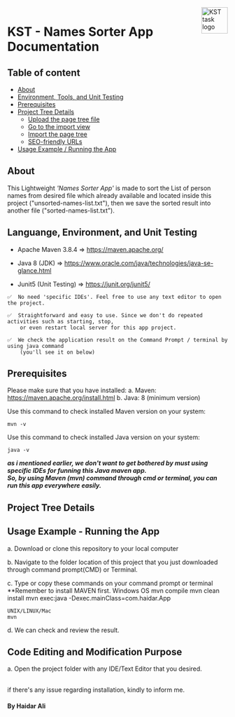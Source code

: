 <a href="https://github.com/haidargit/KST-SortingThousandNames-Haidar_Ali">
    <img src="https://www.kst.co.id/images/kst-logo-100x100.png" alt="KST task logo" title="KST" align="right" height="60" />
</a>

# KST - Names Sorter App Documentation

## Table of content

- [About](#about)
- [Environment, Tools, and Unit Testing](#language-environment-and-unit-testing)
- [Prerequisites](#prerequisites)
- [Project Tree Details](#project-tree-details)
    - [Upload the page tree file](#upload-the-page-tree-file)
    - [Go to the import view](#go-to-the-import-view)
    - [Import the page tree](#import-the-page-tree)
    - [SEO-friendly URLs](#seo-friendly-urls)
- [Usage Example / Running the App](#usage-example---running-the-app)

## About
This Lightweight _'Names Sorter App'_ is made to sort the List of person names from desired file which already available and located inside this project
("unsorted-names-list.txt"), then we save the sorted result into another file ("sorted-names-list.txt").

## Languange, Environment, and Unit Testing
- Apache Maven 3.8.4    => https://maven.apache.org/

- Java 8 (JDK)          => https://www.oracle.com/java/technologies/java-se-glance.html

- Junit5 (Unit Testing) => https://junit.org/junit5/

```
✅  No need 'specific IDEs'. Feel free to use any text editor to open the project. 

✅  Straightforward and easy to use. Since we don't do repeated activities such as starting, stop,  
    or even restart local server for this app project.  

✅  We check the application result on the Command Prompt / terminal by using java command  
    (you'll see it on below)
```

## Prerequisites
Please make sure that you have installed:
a. Maven: https://maven.apache.org/install.html
b. Java: 8 (minimum version)

Use this command to check installed Maven version on your system:
```
mvn -v
```
Use this command to check installed Java version on your system:
```
java -v
```
_**as i mentioned earlier, we don't want to get bothered by must using specific IDEs for funning this Java maven app.   
So, by using Maven (mvn) command through cmd or terminal, you can run this app everywhere easily.**_

## Project Tree Details


## Usage Example - Running the App
a. Download or clone this repository to your local computer

b. Navigate to the folder location of this project that you just downloaded through command prompt(CMD) or Terminal.

c. Type or copy these commands on your command prompt or terminal
    **Remember to install MAVEN first.
    Windows OS
    mvn compile
    mvn clean install
    mvn exec:java -Dexec.mainClass=com.haidar.App


    UNIX/LINUX/Mac
    mvn

d. We can check and review the result.  




## Code Editing and Modification Purpose
a. Open the project folder with any IDE/Text Editor that you desired.

<br />
if there's any issue regarding installation, kindly to inform me.  

#### By Haidar Ali

